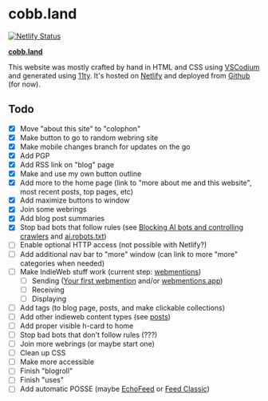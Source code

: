 # cobb.land

[![Netlify Status](https://api.netlify.com/api/v1/badges/2ce55473-4a31-4a01-ae29-a5bbd1b46a8f/deploy-status)](https://app.netlify.com/projects/cobbland/deploys)

**[cobb.land](https://cobb.land)**

This website was mostly crafted by hand in HTML and CSS using <a href="https://vscodium.com/">VSCodium</a> and generated using [11ty](https://www.11ty.dev/). It's hosted on <a href="https://www.netlify.com/">Netlify</a> and deployed from <a href="https://github.com/cobbland/cobb.land">Github</a> (for now).</a>

## Todo

- [x] Move "about this site" to "colophon"
- [x] Make button to go to random webring site 
- [x] Make mobile changes branch for updates on the go
- [x] Add PGP
- [x] Add RSS link on "blog" page
- [x] Make and use my own button outline
- [x] Add more to the home page (link to "more about me and this website", most recent posts, top pages, etc)
- [x] Add maximize buttons to window
- [x] Join some webrings
- [x] Add blog post summaries
- [x] Stop bad bots that follow rules (see [Blocking AI bots and controlling crawlers](https://developers.netlify.com/guides/blocking-ai-bots-and-controlling-crawlers/) and [ai.robots.txt](https://github.com/ai-robots-txt/ai.robots.txt))
- [ ] Enable optional HTTP access (not possible with Netlify?)
- [ ] Add additional nav bar to "more" window (can link to more "more" categories when needed)
- [ ] Make IndieWeb stuff work (current step: [webmentions](https://indiewebify.me/send-webmentions/))
    - [ ] Sending ([Your first webmention](https://aaronparecki.com/2018/06/30/11/your-first-webmention) and/or [webmentions.app](https://webmention.app/))
    - [ ] Receiving 
    - [ ] Displaying
- [ ] Add tags (to blog page, posts, and make clickable collections)
- [ ] Add other indieweb content types (see [posts](https://indieweb.org/posts))
- [ ] Add proper visible h-card to home
- [ ] Stop bad bots that don't follow rules (???)
- [ ] Join more webrings (or maybe start one)
- [ ] Clean up CSS
- [ ] Make more accessible
- [ ] Finish "blogroll"
- [ ] Finish "uses"
- [ ] Add automatic POSSE (maybe [EchoFeed](https://echofeed.app/) or [Feed Classic](https://echo.rknight.me/))